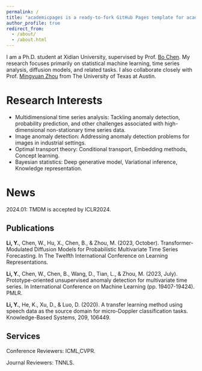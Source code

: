 ```yaml
---
permalink: /
title: "academicpages is a ready-to-fork GitHub Pages template for academic personal websites"
author_profile: true
redirect_from: 
  - /about/
  - /about.html
---
```


I am a Ph.D. student at Xidian University, supervised by Prof. [Bo Chen](https://web.xidian.edu.cn/bchen/). My research focuses primarily on statistical machine learning, time series analysis, diffusion models, and related tasks. I also collaborate closely with Prof. [Mingyuan Zhou](https://mingyuanzhou.github.io) from The University of Texas at Austin.

Research Interests
======
* Multidimensional time series analysis:  Tackling anomaly detection, probability prediction, and other challenges associated with high-dimensional non-stationary time series data.
* Image anomaly detection: Addressing anomaly detection problems for images in industrial settings.
* Optimal transport theory: Conditional transport, Embedding methods, Concept learning.
* Bayesian statistics: Deep generative model, Variational inference, Knowledge representation.

News
======
2024.01: TMDM is accepted by ICLR2024.

Publications
------

**Li, Y.**, Chen, W., Hu, X., Chen, B., & Zhou, M. (2023, October). Transformer-Modulated Diffusion Models for Probabilistic Multivariate Time Series Forecasting. In The Twelfth International Conference on Learning Representations.

**Li, Y.**, Chen, W., Chen, B., Wang, D., Tian, L., & Zhou, M. (2023, July). Prototype-oriented unsupervised anomaly detection for multivariate time series. In International Conference on Machine Learning (pp. 19407-19424). PMLR.

**Li, Y.**, He, K., Xu, D., & Luo, D. (2020). A transfer learning method using speech data as the source domain for micro-Doppler classification tasks. Knowledge-Based Systems, 209, 106449.

Services
------
Conference Reviewers:
ICML,CVPR.

Journal Reviewers:
TNNLS.

